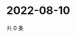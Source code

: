 # 2022-08-10

共 0 条

<!-- BEGIN WEIBO -->
<!-- 最后更新时间 Wed Aug 10 2022 04:02:11 GMT+0800 (China Standard Time) -->

<!-- END WEIBO -->
